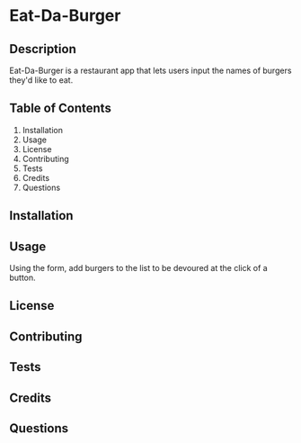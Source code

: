 #  Eat-Da-Burger

 ## Description

 Eat-Da-Burger is a restaurant app that lets users input the names of burgers they'd like to eat.

## Table of Contents

1. Installation
2. Usage
3. License
4. Contributing
5. Tests
6. Credits
7. Questions

## Installation

## Usage

Using the form, add burgers to the list to be devoured at the click of a button.

## License

## Contributing

## Tests

## Credits

## Questions
